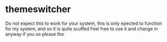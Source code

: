 # themeswitcher
Do not expect this to work for your system, this is only epected to function for my system, and so it is quite scuffed
Feel free to use it and change in anyway if you so please tho

